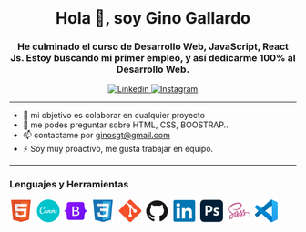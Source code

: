 <div id="header" align="center">
  <img src="https://media.giphy.com/media/26tn33aiTi1jkl6H6/giphy.gif" alt="">
  <h1>Hola 👋, soy Gino Gallardo</h1>
  <h3>He culminado el curso de Desarrollo Web, JavaScript, React Js.
    Estoy buscando mi primer empleó, y así dedicarme 100% al Desarrollo Web.
  </h3>
</div>

<div id="redes" align="center">
  <a href="www.linkedin.com/in/gino-harold-gallardo-torres-7053801a9" target="_blank">
    <img src="https://img.shields.io/badge/122-Linkedin-blue" alt="Linkedin">
  </a>
  <a href="https://www.instagram.com/_gino_gallardo/" target="_blank">
    <img src="https://img.shields.io/badge/90-Instagram-yellow" alt="Instagram">
  </a>
</div>


---

- 👯 mi objetivo es colaborar en cualquier proyecto
- 💬 me podes preguntar sobre HTML, CSS, BOOSTRAP..
- 📫 contactame por ginosgt@gmail.com
- ⚡ Soy muy proactivo, me gusta trabajar en equipo.

---

<div align="left">
  <h3>Lenguajes y Herramientas</h3>
  <div>
    <img src="https://github.com/devicons/devicon/blob/master/icons/html5/html5-original.svg" title="html" alt="html" width="40" height="40">&nbsp;
    <img src="https://github.com/devicons/devicon/blob/master/icons/canva/canva-original.svg" title="canva" alt="canva" width="40" height="40">&nbsp;
    <img src="https://github.com/devicons/devicon/blob/master/icons/bootstrap/bootstrap-original.svg" title="bootstrap" alt="bootstrap" width="40" height="40">&nbsp;
    <img src="https://github.com/devicons/devicon/blob/master/icons/css3/css3-original.svg" title="css3" alt="css3" width="40" height="40">&nbsp;
    <img src="https://github.com/devicons/devicon/blob/master/icons/git/git-original.svg" title="git" alt="git" width="40" height="40">&nbsp;
    <img src="https://github.com/devicons/devicon/blob/master/icons/github/github-original.svg" title="github" alt="github" width="40" height="40">&nbsp;
    <img src="https://github.com/devicons/devicon/blob/master/icons/linkedin/linkedin-original.svg" title="linkedin" alt="linkedin" width="40" height="40">&nbsp;
    <img src="https://github.com/devicons/devicon/blob/master/icons/photoshop/photoshop-plain.svg" title="photoshop" alt="photoshop" width="40" height="40">&nbsp;
    <img src="https://github.com/devicons/devicon/blob/master/icons/sass/sass-original.svg" title="sass" alt="sass" width="40" height="40">&nbsp;
    <img src="https://github.com/devicons/devicon/blob/master/icons/vscode/vscode-original.svg" title="vscode" alt="vscode" width="40" height="40">&nbsp;
  </div>
</div>
